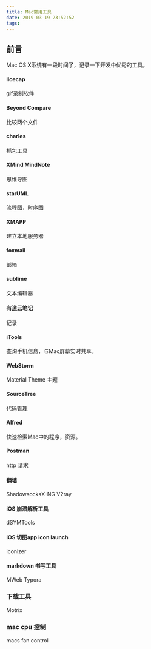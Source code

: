```yaml
---
title: Mac常用工具
date: 2019-03-19 23:52:52
tags:
---
```


## 前言

Mac OS X系统有一段时间了，记录一下开发中优秀的工具。

<!-- more -->

#### licecap 

gif录制软件

#### Beyond Compare

比较两个文件

#### charles

抓包工具

#### XMind MindNote

思维导图 

#### starUML

流程图，时序图

#### XMAPP

建立本地服务器

#### foxmail

邮箱

#### sublime

文本编辑器

#### 有道云笔记

记录

#### iTools

查询手机信息，与Mac屏幕实时共享。

#### WebStorm

Material Theme 主题

#### SourceTree

代码管理

#### Alfred

快速检索Mac中的程序，资源。

#### Postman

http 请求

#### 翻墙

ShadowsocksX-NG
V2ray

#### iOS 崩溃解析工具

dSYMTools

#### iOS 切图app icon launch

iconizer

#### markdown 书写工具

MWeb Typora

### 下载工具

Motrix

### mac cpu 控制

macs fan control
